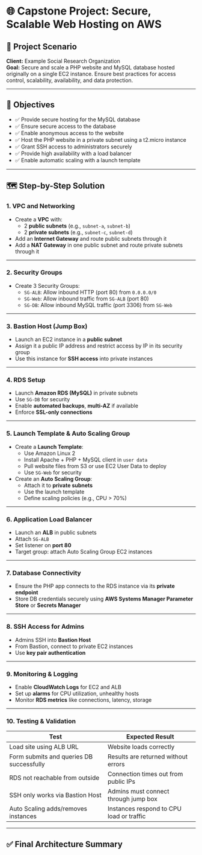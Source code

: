 # 🌐 Capstone Project: Secure, Scalable Web Hosting on AWS

## 📘 Project Scenario

**Client:** Example Social Research Organization  
**Goal:** Secure and scale a PHP website and MySQL database hosted originally on a single EC2 instance. Ensure best practices for access control, scalability, availability, and data protection.

---

## 📍 Objectives

- ✅ Provide secure hosting for the MySQL database
- ✅ Ensure secure access to the database
- ✅ Enable anonymous access to the website
- ✅ Host the PHP website in a private subnet using a t2.micro instance
- ✅ Grant SSH access to administrators securely
- ✅ Provide high availability with a load balancer
- ✅ Enable automatic scaling with a launch template

---

## 🗺️ Step-by-Step Solution

### 1. **VPC and Networking**
- Create a **VPC** with:
  - 2 **public subnets** (e.g., `subnet-a`, `subnet-b`)
  - 2 **private subnets** (e.g., `subnet-c`, `subnet-d`)
- Add an **Internet Gateway** and route public subnets through it
- Add a **NAT Gateway** in one public subnet and route private subnets through it

---

### 2. **Security Groups**
- Create 3 Security Groups:
  - `SG-ALB`: Allow inbound HTTP (port 80) from `0.0.0.0/0`
  - `SG-Web`: Allow inbound traffic from `SG-ALB` (port 80)
  - `SG-DB`: Allow inbound MySQL traffic (port 3306) from `SG-Web`

---

### 3. **Bastion Host (Jump Box)**
- Launch an EC2 instance in a **public subnet**
- Assign it a public IP address and restrict access by IP in its security group
- Use this instance for **SSH access** into private instances

---

### 4. **RDS Setup**
- Launch **Amazon RDS (MySQL)** in private subnets
- Use `SG-DB` for security
- Enable **automated backups**, **multi-AZ** if available
- Enforce **SSL-only connections**

---

### 5. **Launch Template & Auto Scaling Group**
- Create a **Launch Template**:
  - Use Amazon Linux 2
  - Install Apache + PHP + MySQL client in `user data`
  - Pull website files from S3 or use EC2 User Data to deploy
  - Use `SG-Web` for security
- Create an **Auto Scaling Group**:
  - Attach it to **private subnets**
  - Use the launch template
  - Define scaling policies (e.g., CPU > 70%)

---

### 6. **Application Load Balancer**
- Launch an **ALB** in public subnets
- Attach `SG-ALB`
- Set listener on **port 80**
- Target group: attach Auto Scaling Group EC2 instances

---

### 7. **Database Connectivity**
- Ensure the PHP app connects to the RDS instance via its **private endpoint**
- Store DB credentials securely using **AWS Systems Manager Parameter Store** or **Secrets Manager**

---

### 8. **SSH Access for Admins**
- Admins SSH into **Bastion Host**
- From Bastion, connect to private EC2 instances
- Use **key pair authentication**

---

### 9. **Monitoring & Logging**
- Enable **CloudWatch Logs** for EC2 and ALB
- Set up **alarms** for CPU utilization, unhealthy hosts
- Monitor **RDS metrics** like connections, latency, storage

---

### 10. **Testing & Validation**
| Test                                      | Expected Result                                |
|-------------------------------------------|-------------------------------------------------|
| Load site using ALB URL                   | Website loads correctly                         |
| Form submits and queries DB successfully  | Results are returned without errors             |
| RDS not reachable from outside            | Connection times out from public IPs            |
| SSH only works via Bastion Host           | Admins must connect through jump box            |
| Auto Scaling adds/removes instances       | Instances respond to CPU load or traffic        |

---

## ✅ Final Architecture Summary

